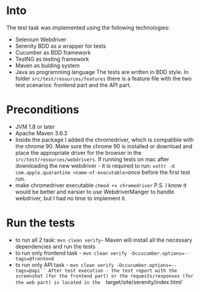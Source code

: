 # Into
The test task was implemented using the following technologies:
- Selenium Webdriver
- Serenity BDD as a wrapper for tests
- Cucumber as BDD framework
- TestNG as testing framework
- Maven as bulding system
- Java as programming language
The tests are written in BDD style. In folder `src/test/resources/features` there is a feature file with the two test scenarios: frontend part and the API part.

# Preconditions
- JVM 1.8 or later
- Apache Maven 3.6.3
- Inside the package I added the chromedriver, which is compatible with the chrome 90. Make sure the chrome 90 is installed or download and place the appropriate driver for
the browser in the `src/test/resources/webdrivers`. If running tests on mac after downloading the new webdriver - it is required to run:
 `xattr -d com.apple.quarantine <name-of-executable>`once before the first test run.
- make chromedriver executable `chmod +x chromedriver`
 P.S. I know it would be better and earsier to use WebdriverManger to handle webdriver, but I had no time to implement it.

# Run the tests
- to run all 2 task: `mvn clean verify`- Maven will install all the necessary dependencies and run the tests
- to run only frontend task - `mvn clean verify -Dccucumber.options=--tags=@frontend`
- to run only API task - `mvn clean verify -Dccucumber.options=--tags=@api``
After test execution - the test report with the screenshot (for the frontend part) or the requests/responses (for the web part) is located in the 
`target/site/serenity/index.html`
